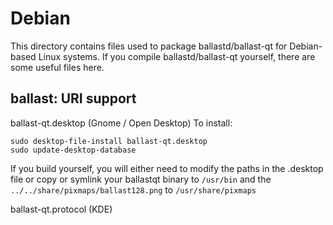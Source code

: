 
Debian
====================
This directory contains files used to package ballastd/ballast-qt
for Debian-based Linux systems. If you compile ballastd/ballast-qt yourself, there are some useful files here.

## ballast: URI support ##


ballast-qt.desktop  (Gnome / Open Desktop)
To install:

	sudo desktop-file-install ballast-qt.desktop
	sudo update-desktop-database

If you build yourself, you will either need to modify the paths in
the .desktop file or copy or symlink your ballastqt binary to `/usr/bin`
and the `../../share/pixmaps/ballast128.png` to `/usr/share/pixmaps`

ballast-qt.protocol (KDE)

